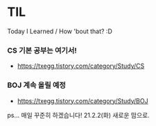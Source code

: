 # TIL
Today I Learned / How 'bout that? :D



### CS 기본 공부는 여기서!

* https://txegg.tistory.com/category/Study/CS

### BOJ 계속 올릴 예정

* https://txegg.tistory.com/category/Study/BOJ

ps... 매일 꾸준히 하겠습니다! 21.2.2(화) 새로운 맘으로.
